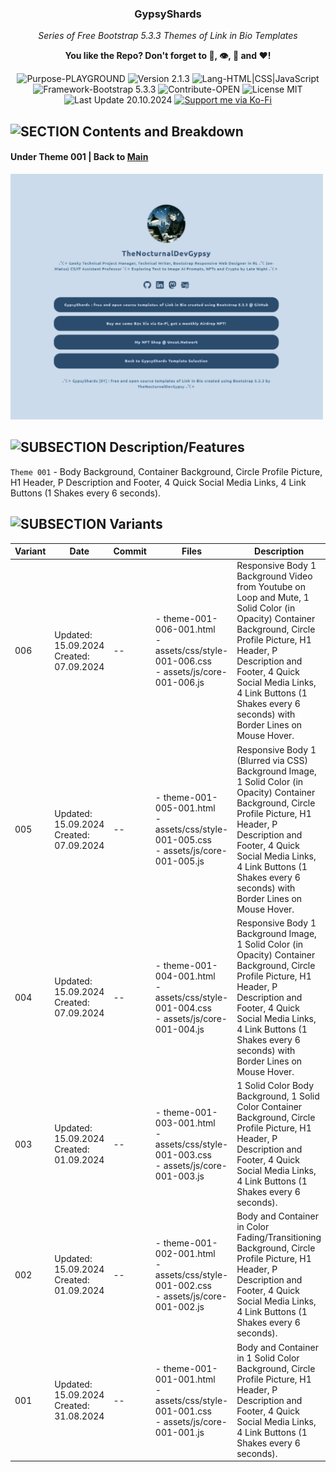 <!-- <p align="center"><img src="/md_assets/octocat.gif" alt="Logo" width="130" height="130"></p> -->
<h3 align="center">GypsyShards</h3>
<p align="center"><em>Series of Free Bootstrap 5.3.3 Themes of Link in Bio Templates</em></p>
<p align="center"><strong>You like the Repo? Don't forget to 🌟, 👁️, 🔱 and ❤️!</strong></p>
<p align="center">
   <img src="https://img.shields.io/badge/Purpose-PLAYGROUND-%2300416a?logoColor=white&labelColor=%2300416a&color=%2324292e&textColor=white" alt="Purpose-PLAYGROUND">
   <img src="https://img.shields.io/badge/Version-2.1.3-%2300416a?logoColor=white&labelColor=%2300416a&color=%2324292e&textColor=white" alt="Version 2.1.3">
   <img src="https://img.shields.io/badge/Lang-HTML%20|%20CSS%20|%20JavaScript-%2300416a?logoColor=white&labelColor=%2300416a&color=%2324292e&textColor=white" alt="Lang-HTML|CSS|JavaScript">
   <img src="https://img.shields.io/badge/Framework-Bootstrap%205.3.3-%2300416a?logoColor=white&labelColor=%2300416a&color=%2324292e&textColor=white" alt="Framework-Bootstrap 5.3.3">
   <img src="https://img.shields.io/badge/Contribute-OPEN-%2300416a?logoColor=white&labelColor=%2300416a&color=%2324292e&textColor=white" alt="Contribute-OPEN">
   <img src="https://img.shields.io/badge/License-MIT-%2300416a?logoColor=white&labelColor=%2300416a&color=%2324292e&textColor=white" alt="License MIT">
   <img src="https://img.shields.io/badge/Last%20Update-20.10.2024-%2300416a?logoColor=white&labelColor=%2300416a&color=%2324292e&textColor=white" alt="Last Update 20.10.2024">
   <a href="https://ko-fi.com/thenocturnaldevgypsy">
      <img src="https://img.shields.io/badge/Support%20me%20via%20Ko--Fi-%2300416a?logo=ko-fi&logoColor=white&color=%2300416a&textColor=white" alt="Support me via Ko-Fi">
   </a>
</p>


## ![SECTION Contents and Breakdown](https://custom-icon-badges.demolab.com/badge/-Contents%20and%20Breakdown-24292e?logo=book&logoColor=white&labelColor=00416a)

#### Under Theme 001 | Back to [Main](README.md)

<img src="/md_assets/theme-001.jpg" alt="Theme 001" width="500">

## ![SUBSECTION Description/Features](https://custom-icon-badges.demolab.com/badge/-Description/Features-24292e?logo=check&logoColor=white&labelColor=2471AE)

`Theme 001` - Body Background, Container Background, Circle Profile Picture, H1 Header, P Description and Footer, 4 Quick Social Media Links, 4 Link Buttons (1 Shakes every 6 seconds).

## ![SUBSECTION Variants](https://custom-icon-badges.demolab.com/badge/-Variants-24292e?logo=north-star&logoColor=white&labelColor=2471AE)

| Variant | Date | Commit | Files | Description |
| ------------- | ------------- | ------------- | ------------- | ------------- |
| 006 | Updated: 15.09.2024<br>Created: 07.09.2024 | -- | - theme-001-006-001.html<br>- assets/css/style-001-006.css<br>- assets/js/core-001-006.js | Responsive Body 1 Background Video from Youtube on Loop and Mute, 1 Solid Color (in Opacity) Container Background, Circle Profile Picture, H1 Header, P Description and Footer, 4 Quick Social Media Links, 4 Link Buttons (1 Shakes every 6 seconds) with Border Lines on Mouse Hover. |
| 005 | Updated: 15.09.2024<br>Created: 07.09.2024 | -- | - theme-001-005-001.html<br>- assets/css/style-001-005.css<br>- assets/js/core-001-005.js | Responsive Body 1 (Blurred via CSS) Background Image, 1 Solid Color (in Opacity) Container Background, Circle Profile Picture, H1 Header, P Description and Footer, 4 Quick Social Media Links, 4 Link Buttons (1 Shakes every 6 seconds) with Border Lines on Mouse Hover. |
| 004 | Updated: 15.09.2024<br>Created: 07.09.2024 | -- | - theme-001-004-001.html<br>- assets/css/style-001-004.css<br>- assets/js/core-001-004.js | Responsive Body 1 Background Image, 1 Solid Color (in Opacity) Container Background, Circle Profile Picture, H1 Header, P Description and Footer, 4 Quick Social Media Links, 4 Link Buttons (1 Shakes every 6 seconds) with Border Lines on Mouse Hover. |
| 003 | Updated: 15.09.2024<br>Created: 01.09.2024 | -- | - theme-001-003-001.html<br>- assets/css/style-001-003.css<br>- assets/js/core-001-003.js | 1 Solid Color Body Background, 1 Solid Color Container Background, Circle Profile Picture, H1 Header, P Description and Footer, 4 Quick Social Media Links, 4 Link Buttons (1 Shakes every 6 seconds). |
| 002 | Updated: 15.09.2024<br>Created: 01.09.2024 | -- | - theme-001-002-001.html<br>- assets/css/style-001-002.css<br>- assets/js/core-001-002.js | Body and Container in Color Fading/Transitioning Background, Circle Profile Picture, H1 Header, P Description and Footer, 4 Quick Social Media Links, 4 Link Buttons (1 Shakes every 6 seconds). |
| 001 | Updated: 15.09.2024<br>Created: 31.08.2024 | -- | - theme-001-001-001.html<br>- assets/css/style-001-001.css<br>- assets/js/core-001-001.js | Body and Container in 1 Solid Color Background, Circle Profile Picture, H1 Header, P Description and Footer, 4 Quick Social Media Links, 4 Link Buttons (1 Shakes every 6 seconds). |